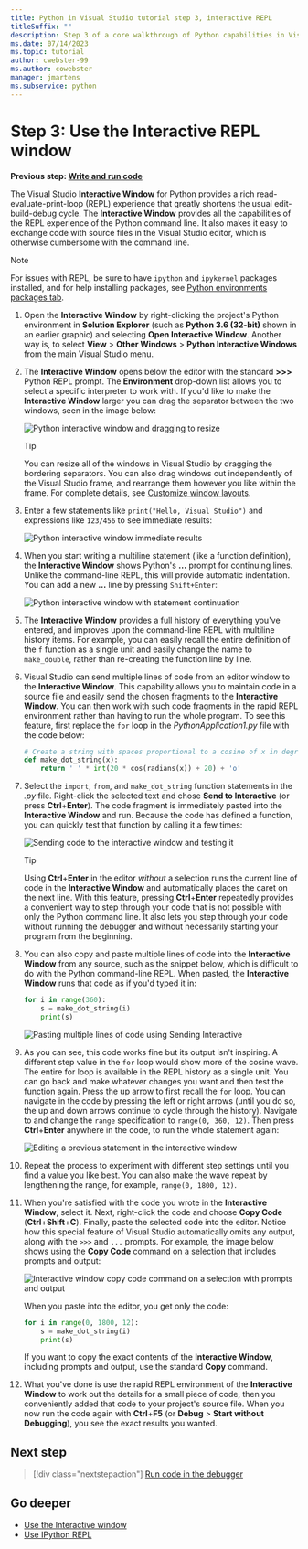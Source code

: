 ```yaml
---
title: Python in Visual Studio tutorial step 3, interactive REPL
titleSuffix: ""
description: Step 3 of a core walkthrough of Python capabilities in Visual Studio that demonstrates the Python Interactive REPL window.
ms.date: 07/14/2023
ms.topic: tutorial
author: cwebster-99
ms.author: cowebster
manager: jmartens
ms.subservice: python
---
```


# Step 3: Use the Interactive REPL window

**Previous step: [Write and run code](tutorial-working-with-python-in-visual-studio-step-02-writing-code.md)**

The Visual Studio **Interactive Window** for Python provides a rich read-evaluate-print-loop (REPL) experience that greatly shortens the usual edit-build-debug cycle. The **Interactive Window** provides all the capabilities of the REPL experience of the Python command line. It also makes it easy to exchange code with source files in the Visual Studio editor, which is otherwise cumbersome with the command line.

> [!NOTE]
> For issues with REPL, be sure to have `ipython` and `ipykernel` packages installed, and for help installing packages, see [Python environments packages tab](./python-environments-window-tab-reference.md#packages-tab).

1. Open the **Interactive Window** by right-clicking the project's Python environment in **Solution Explorer** (such as **Python 3.6 (32-bit)** shown in an earlier graphic) and selecting **Open Interactive Window**. Another way is, to select **View** > **Other Windows** > **Python Interactive Windows** from the main Visual Studio menu.

1. The **Interactive Window** opens below the editor with the standard **>>>** Python REPL prompt. The **Environment** drop-down list allows you to select a specific interpreter to work with. If you'd like to make the **Interactive Window** larger you can drag the separator between the two windows, seen in the image below:

   ![Python interactive window and dragging to resize](media/vs-getting-started-python-11-interactive1b.png)

   > [!Tip]
   > You can resize all of the windows in Visual Studio by dragging the bordering separators. You can also drag windows out independently of the Visual Studio frame, and rearrange them however you like within the frame. For complete details, see [Customize window layouts](../ide/customizing-window-layouts-in-visual-studio.md).

1. Enter a few statements like `print("Hello, Visual Studio")` and expressions like `123/456` to see immediate results:

   ![Python interactive window immediate results](media/vs-getting-started-python-12-interactive2.png)

1. When you start writing a multiline statement (like a function definition), the **Interactive Window** shows Python's **...** prompt for continuing lines. Unlike the command-line REPL, this will provide automatic indentation. You can add a new **...** line by pressing `Shift+Enter`:

   ![Python interactive window with statement continuation](media/vs-getting-started-python-13-interactive3.png)

1. The **Interactive Window** provides a full history of everything you've entered, and improves upon the command-line REPL with multiline history items. For example, you can easily recall the entire definition of the `f` function as a single unit and easily change the name to `make_double`, rather than re-creating the function line by line.

1. Visual Studio can send multiple lines of code from an editor window to the **Interactive Window**. This capability allows you to maintain code in a source file and easily send the chosen fragments to the **Interactive Window**. You can then work with such code fragments in the rapid REPL environment rather than having to run the whole program. To see this feature, first replace the `for` loop in the _PythonApplication1.py_ file with the code below:

   ```python
   # Create a string with spaces proportional to a cosine of x in degrees
   def make_dot_string(x):
       return ' ' * int(20 * cos(radians(x)) + 20) + 'o'
   ```

1. Select the `import`, `from`, and `make_dot_string` function statements in the _.py_ file. Right-click the selected text and chose **Send to Interactive** (or press **Ctrl**+**Enter**). The code fragment is immediately pasted into the **Interactive Window** and run. Because the code has defined a function, you can quickly test that function by calling it a few times:

   ![Sending code to the interactive window and testing it](media/vs-getting-started-python-14-interactive4.png)

   > [!Tip]
   > Using **Ctrl**+**Enter** in the editor _without_ a selection runs the current line of code in the **Interactive Window** and automatically places the caret on the next line. With this feature, pressing **Ctrl**+**Enter** repeatedly provides a convenient way to step through your code that is not possible with only the Python command line. It also lets you step through your code without running the debugger and without necessarily starting your program from the beginning.

1. You can also copy and paste multiple lines of code into the **Interactive Window** from any source, such as the snippet below, which is difficult to do with the Python command-line REPL. When pasted, the **Interactive Window** runs that code as if you'd typed it in:

   ```python
   for i in range(360):
       s = make_dot_string(i)
       print(s)
   ```

   ![Pasting multiple lines of code using Sending Interactive](media/vs-getting-started-python-15-interactive5.png)

1. As you can see, this code works fine but its output isn't inspiring. A different step value in the `for` loop would show more of the cosine wave. The entire for loop is available in the REPL history as a single unit. You can go back and make whatever changes you want and then test the function again. Press the up arrow to first recall the `for` loop. You can navigate in the code by pressing the left or right arrows (until you do so, the up and down arrows continue to cycle through the history). Navigate to and change the `range` specification to `range(0, 360, 12)`. Then press **Ctrl**+**Enter** anywhere in the code, to run the whole statement again:

   ![Editing a previous statement in the interactive window](media/vs-getting-started-python-16-interactive6.png)

1. Repeat the process to experiment with different step settings until you find a value you like best. You can also make the wave repeat by lengthening the range, for example, `range(0, 1800, 12)`.

1. When you're satisfied with the code you wrote in the **Interactive Window**, select it. Next, right-click the code and choose **Copy Code** (**Ctrl**+**Shift**+**C**). Finally, paste the selected code into the editor. Notice how this special feature of Visual Studio automatically omits any output, along with the `>>>` and `...` prompts. For example, the image below shows using the **Copy Code** command on a selection that includes prompts and output:

   ![Interactive window copy code command on a selection with prompts and output](media/vs-getting-started-python-17-interactive7.png)

   When you paste into the editor, you get only the code:

   ```python
   for i in range(0, 1800, 12):
       s = make_dot_string(i)
       print(s)
   ```

   If you want to copy the exact contents of the **Interactive Window**, including prompts and output, use the standard **Copy** command.

1. What you've done is use the rapid REPL environment of the **Interactive Window** to work out the details for a small piece of code, then you conveniently added that code to your project's source file. When you now run the code again with **Ctrl**+**F5** (or **Debug** > **Start without Debugging**), you see the exact results you wanted.

## Next step

> [!div class="nextstepaction"]
> [Run code in the debugger](tutorial-working-with-python-in-visual-studio-step-04-debugging.md)

## Go deeper

- [Use the Interactive window](python-interactive-repl-in-visual-studio.md)
- [Use IPython REPL](interactive-repl-ipython.md)
